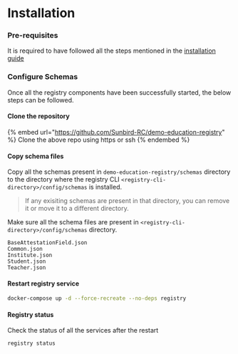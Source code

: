 # Installation

### **Pre-requisites**

It is required to have followed all the steps mentioned in the [installation guide](../../developer-documentation/installation-guide.md)

### Configure Schemas

Once all the registry components have been successfully started, the below steps can be followed.

#### Clone the repository

{% embed url="https://github.com/Sunbird-RC/demo-education-registry" %}
Clone the above repo using https or ssh&#x20;
{% endembed %}

#### Copy schema files

Copy all the schemas present in `demo-education-registry/schemas` directory to the directory where the registry CLI `<registry-cli-directory>/config/schemas` is installed.&#x20;

> If any exisiting schemas are present in that directory, you can remove it or move it to a different directory.&#x20;

Make sure all the schema files are present in `<registry-cli-directory>/config/schemas` directory.&#x20;

```
BaseAttestationField.json
Common.json
Institute.json
Student.json
Teacher.json
```

#### Restart registry service

```bash
docker-compose up -d --force-recreate --no-deps registry
```

#### Registry status

Check the status of all the services after the restart

```bash
registry status
```
